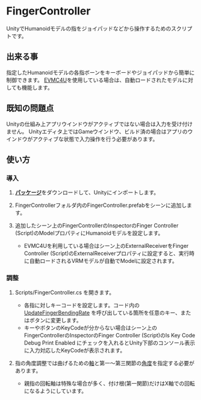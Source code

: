 # FingerController
UnityでHumanoidモデルの指をジョイパッドなどから操作するためのスクリプトです。

## 出来る事
指定したHumanoidモデルの各指ボーンをキーボードやジョイパッドから簡単に制御できます。
[EVMC4U](https://github.com/gpsnmeajp/EasyVirtualMotionCaptureForUnity)を使用している場合は、自動ロードされたモデルに対しても機能します。

## 既知の問題点
Unityの仕組み上アプリウインドウがアクティブではない場合は入力を受け付けません。
Unityエディタ上ではGameウインドウ、ビルド済の場合はアプリのウインドウがアクティブな状態で入力操作を行う必要があります。

## 使い方
### 導入
1. [**パッケージ**](https://github.com/yuki-natsuno-vt/FingerController/releases/download/v0.1/FingerController.unitypackage)をダウンロードして、Unityにインポートします。

2. FingerControllerフォルダ内のFingerController.prefabをシーンに追加します。

3. 追加したシーン上のFingerControllerのInspectorのFinger Controller (Script)のModelプロパティにHumanoidモデルを設定します。
   - EVMC4Uを利用している場合はシーン上のExternalReceiverをFinger Controller (Script)のExternalReceiverプロパティに設定すると、実行時に自動ロードされるVRMモデルが自動でModelに設定されます。

### 調整
1. Scripts/FingerController.cs を開きます。
   - 各指に対しキーコードを設定します。コード内の [UpdateFingerBendingRate](https://github.com/yuki-natsuno-vt/FingerController/blob/4df93bc010084142a0246a3cadb0ce6407808121/FingerController/Scripts/FingerController.cs#L100) を呼び出している箇所を任意のキー、またはボタンに変更します。
   - キーやボタンのKeyCodeが分からない場合はシーン上のFingerControllerのInspectorのFinger Controller (Script)のIs Key Code Debug Print Enabled にチェックを入れるとUnity下部のコンソール表示に入力対応したKeyCodeが表示されます。

2. 指の角度調整では曲げるための[軸](https://github.com/yuki-natsuno-vt/FingerController/blob/4df93bc010084142a0246a3cadb0ce6407808121/FingerController/Scripts/FingerController.cs#L101)と第一～第三関節の[角度](https://github.com/yuki-natsuno-vt/FingerController/blob/4df93bc010084142a0246a3cadb0ce6407808121/FingerController/Scripts/FingerController.cs#L103)を指定する必要があります。
   - 親指の回転軸は特殊な場合が多く、付け根(第一関節)だけはX軸での回転になるようにしています。

